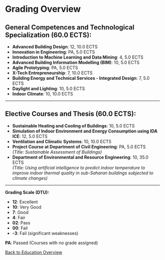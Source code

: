 # Grading Overview  

## General Competences and Technological Specialization (60.0 ECTS):  

- **Advanced Building Design**: 12, 10.0 ECTS  
- **Innovation in Engineering**: PA, 5.0 ECTS
- **Introduction to Machine Learning and Data Mining**: 4, 5.0 ECTS  
- **Advanced Building Information Modelling (BIM)**: 10, 5.0 ECTS  
- **Agile Prototyping**: PA, 5.0 ECTS
- **X-Tech Entrepreneurship**: 7, 10.0 ECTS
- **Building Energy and Technical Services - Integrated Design**: 7, 5.0 ECTS  
- **Daylight and Lighting**: 10, 5.0 ECTS  
- **Indoor Climate**: 10, 10.0 ECTS  

---

## Elective Courses and Thesis (60.0 ECTS):  

- **Sustainable Heating and Cooling of Buildings**: 10, 5.0 ECTS  
- **Simulation of Indoor Environment and Energy Consumption using IDA ICE**: 12, 5.0 ECTS  
- **Ventilation and Climatic Systems**: 10, 10.0 ECTS
- **Project Course at Department of Civil Engineering**: PA, 5.0 ECTS  
  *(Title: Sustainable Assessment of Buildings)*
- **Department of Environmental and Resource Engineering**: 10, 35.0 ECTS  
  *(Title: Using artificial intelligence to predict indoor temperature to improve indoor thermal quality in sub-Saharan buildings subjected to climate changes)*  

---

**Grading Scale (DTU):**  
- **12**: Excellent  
- **10**: Very Good  
- **7**: Good  
- **4**: Fair  
- **02**: Pass  
- **00**: Fail  
- **-3**: Fail (significant weaknesses)

**PA**: Passed (Courses with no grade assigned)

[Back to Education Overview](education/masters.md)